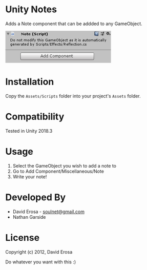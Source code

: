 Unity Notes
===========

Adds a Note component that can be addded to any GameObject.

![Unity Notes](https://raw.githubusercontent.com/PixelatedLabs/UnityNotes/master/Preview.png)

Installation
============

Copy the `Assets/Scripts` folder into your project's `Assets` folder.

Compatibility
=====================

Tested in Unity 2018.3

Usage
=====================

1. Select the GameObject you wish to add a note to
2. Go to Add Component/Miscellaneous/Note
3. Write your note!

Developed By
============

* David Erosa - <soulnet@gmail.com>
* Nathan Garside

License
=======

Copyright (c) 2012, David Erosa

Do whatever you want with this :)
